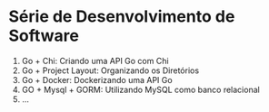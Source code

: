 # Série de Desenvolvimento de Software

1. Go + Chi: Criando uma API Go com Chi
2. Go + Project Layout: Organizando os Diretórios
3. Go + Docker: Dockerizando uma API Go
4. GO + Mysql + GORM: Utilizando MySQL como banco relacional
5. ...